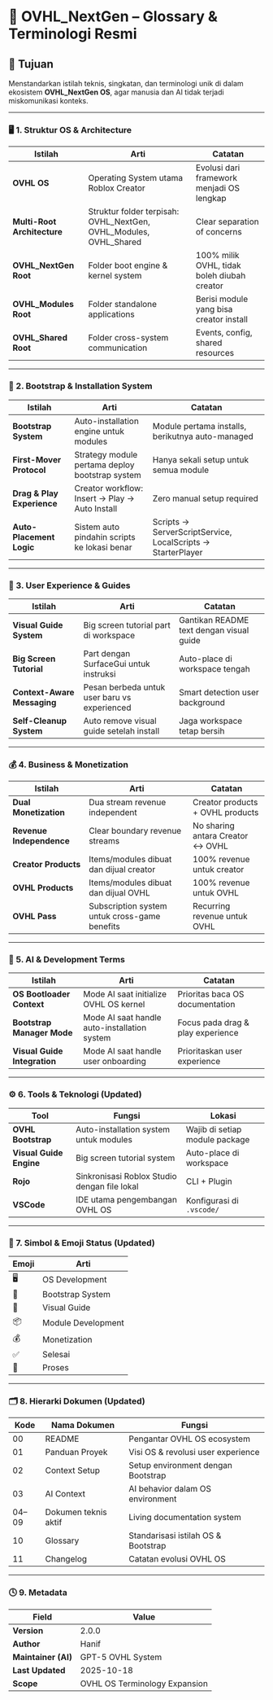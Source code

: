 # 📖 OVHL_NextGen – Glossary & Terminologi Resmi

## 🎯 Tujuan
Menstandarkan istilah teknis, singkatan, dan terminologi unik di dalam ekosistem **OVHL_NextGen OS**, agar manusia dan AI tidak terjadi miskomunikasi konteks.

---

### 🖥️ 1. Struktur OS & Architecture
| Istilah | Arti | Catatan |
|----------|------|----------|
| **OVHL OS** | Operating System utama Roblox Creator | Evolusi dari framework menjadi OS lengkap |
| **Multi-Root Architecture** | Struktur folder terpisah: OVHL_NextGen, OVHL_Modules, OVHL_Shared | Clear separation of concerns |
| **OVHL_NextGen Root** | Folder boot engine & kernel system | 100% milik OVHL, tidak boleh diubah creator |
| **OVHL_Modules Root** | Folder standalone applications | Berisi module yang bisa creator install |
| **OVHL_Shared Root** | Folder cross-system communication | Events, config, shared resources |

---

### 🚀 2. Bootstrap & Installation System
| Istilah | Arti | Catatan |
|----------|------|----------|
| **Bootstrap System** | Auto-installation engine untuk modules | Module pertama installs, berikutnya auto-managed |
| **First-Mover Protocol** | Strategy module pertama deploy bootstrap system | Hanya sekali setup untuk semua module |
| **Drag & Play Experience** | Creator workflow: Insert → Play → Auto Install | Zero manual setup required |
| **Auto-Placement Logic** | Sistem auto pindahin scripts ke lokasi benar | Scripts → ServerScriptService, LocalScripts → StarterPlayer |

---

### 🎯 3. User Experience & Guides
| Istilah | Arti | Catatan |
|----------|------|----------|
| **Visual Guide System** | Big screen tutorial part di workspace | Gantikan README text dengan visual guide |
| **Big Screen Tutorial** | Part dengan SurfaceGui untuk instruksi | Auto-place di workspace tengah |
| **Context-Aware Messaging** | Pesan berbeda untuk user baru vs experienced | Smart detection user background |
| **Self-Cleanup System** | Auto remove visual guide setelah install | Jaga workspace tetap bersih |

---

### 💰 4. Business & Monetization
| Istilah | Arti | Catatan |
|----------|------|----------|
| **Dual Monetization** | Dua stream revenue independent | Creator products + OVHL products |
| **Revenue Independence** | Clear boundary revenue streams | No sharing antara Creator ↔ OVHL |
| **Creator Products** | Items/modules dibuat dan dijual creator | 100% revenue untuk creator |
| **OVHL Products** | Items/modules dibuat dan dijual OVHL | 100% revenue untuk OVHL |
| **OVHL Pass** | Subscription system untuk cross-game benefits | Recurring revenue untuk OVHL |

---

### 🧠 5. AI & Development Terms
| Istilah | Arti | Catatan |
|----------|------|----------|
| **OS Bootloader Context** | Mode AI saat initialize OVHL OS kernel | Prioritas baca OS documentation |
| **Bootstrap Manager Mode** | Mode AI saat handle auto-installation system | Focus pada drag & play experience |
| **Visual Guide Integration** | Mode AI saat handle user onboarding | Prioritaskan user experience |

---

### ⚙️ 6. Tools & Teknologi (Updated)
| Tool | Fungsi | Lokasi |
|------|---------|--------|
| **OVHL Bootstrap** | Auto-installation system untuk modules | Wajib di setiap module package |
| **Visual Guide Engine** | Big screen tutorial system | Auto-place di workspace |
| **Rojo** | Sinkronisasi Roblox Studio dengan file lokal | CLI + Plugin |
| **VSCode** | IDE utama pengembangan OVHL OS | Konfigurasi di `.vscode/` |

---

### 🧩 7. Simbol & Emoji Status (Updated)
| Emoji | Arti |
|--------|------|
| 🖥️ | OS Development |
| 🚀 | Bootstrap System |
| 🎯 | Visual Guide |
| 📦 | Module Development |
| 💰 | Monetization |
| ✅ | Selesai |
| 🧩 | Proses |

---

### 🗂️ 8. Hierarki Dokumen (Updated)
| Kode | Nama Dokumen | Fungsi |
|------|----------------|--------|
| 00 | README | Pengantar OVHL OS ecosystem |
| 01 | Panduan Proyek | Visi OS & revolusi user experience |
| 02 | Context Setup | Setup environment dengan Bootstrap |
| 03 | AI Context | AI behavior dalam OS environment |
| 04–09 | Dokumen teknis aktif | Living documentation system |
| 10 | Glossary | Standarisasi istilah OS & Bootstrap |
| 11 | Changelog | Catatan evolusi OVHL OS |

---

### 🕓 9. Metadata
| Field | Value |
|-------|--------|
| **Version** | 2.0.0 |
| **Author** | Hanif |
| **Maintainer (AI)** | GPT-5 OVHL System |
| **Last Updated** | 2025-10-18 |
| **Scope** | OVHL OS Terminology Expansion |